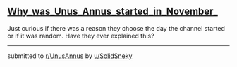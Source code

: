 ## [Why_was_Unus_Annus_started_in_November_](https://www.reddit.com/r/UnusAnnus/comments/jrjypl/why_was_unus_annus_started_in_november/)
Just curious if there was a reason they choose the day the channel started or if it was random. Have they ever explained this?

---

submitted to [r/UnusAnnus](https://www.reddit.com/r/UnusAnnus) by [u/SolidSneky](https://www.reddit.com/user/SolidSneky)
